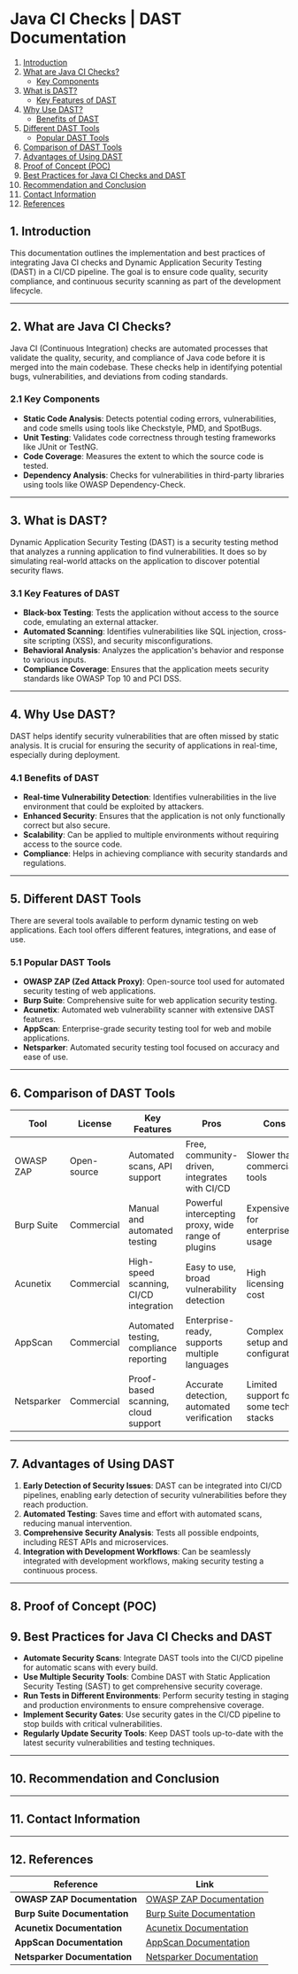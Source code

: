 # Java CI Checks | DAST Documentation


1. [Introduction](#1-introduction)
2. [What are Java CI Checks?](#2-what-are-java-ci-checks)
   - [Key Components](#21-key-components)
3. [What is DAST?](#3-what-is-dast)
   - [Key Features of DAST](#31-key-features-of-dast)
4. [Why Use DAST?](#4-why-use-dast)
   - [Benefits of DAST](#41-benefits-of-dast)
5. [Different DAST Tools](#5-different-dast-tools)
   - [Popular DAST Tools](#51-popular-dast-tools)
6. [Comparison of DAST Tools](#6-comparison-of-dast-tools)
7. [Advantages of Using DAST](#7-advantages-of-using-dast)
8. [Proof of Concept (POC)](#8-proof-of-concept-poc)
9. [Best Practices for Java CI Checks and DAST](#9-best-practices-for-java-ci-checks-and-dast)
10. [Recommendation and Conclusion](#10-recommendation-and-conclusion)
11. [Contact Information](#11-contact-information)
12. [References](#12-references)


    
## 1. Introduction

This documentation outlines the implementation and best practices of integrating Java CI checks and Dynamic Application Security Testing (DAST) in a CI/CD pipeline. The goal is to ensure code quality, security compliance, and continuous security scanning as part of the development lifecycle.

---

## 2. What are Java CI Checks?

Java CI (Continuous Integration) checks are automated processes that validate the quality, security, and compliance of Java code before it is merged into the main codebase. These checks help in identifying potential bugs, vulnerabilities, and deviations from coding standards.

### 2.1 Key Components
- **Static Code Analysis**: Detects potential coding errors, vulnerabilities, and code smells using tools like Checkstyle, PMD, and SpotBugs.
- **Unit Testing**: Validates code correctness through testing frameworks like JUnit or TestNG.
- **Code Coverage**: Measures the extent to which the source code is tested.
- **Dependency Analysis**: Checks for vulnerabilities in third-party libraries using tools like OWASP Dependency-Check.

---

## 3. What is DAST?

Dynamic Application Security Testing (DAST) is a security testing method that analyzes a running application to find vulnerabilities. It does so by simulating real-world attacks on the application to discover potential security flaws.

### 3.1 Key Features of DAST
- **Black-box Testing**: Tests the application without access to the source code, emulating an external attacker.
- **Automated Scanning**: Identifies vulnerabilities like SQL injection, cross-site scripting (XSS), and security misconfigurations.
- **Behavioral Analysis**: Analyzes the application's behavior and response to various inputs.
- **Compliance Coverage**: Ensures that the application meets security standards like OWASP Top 10 and PCI DSS.

---

## 4. Why Use DAST?

DAST helps identify security vulnerabilities that are often missed by static analysis. It is crucial for ensuring the security of applications in real-time, especially during deployment.

### 4.1 Benefits of DAST
- **Real-time Vulnerability Detection**: Identifies vulnerabilities in the live environment that could be exploited by attackers.
- **Enhanced Security**: Ensures that the application is not only functionally correct but also secure.
- **Scalability**: Can be applied to multiple environments without requiring access to the source code.
- **Compliance**: Helps in achieving compliance with security standards and regulations.

---

## 5. Different DAST Tools

There are several tools available to perform dynamic testing on web applications. Each tool offers different features, integrations, and ease of use.

### 5.1 Popular DAST Tools
- **OWASP ZAP (Zed Attack Proxy)**: Open-source tool used for automated security testing of web applications.
- **Burp Suite**: Comprehensive suite for web application security testing.
- **Acunetix**: Automated web vulnerability scanner with extensive DAST features.
- **AppScan**: Enterprise-grade security testing tool for web and mobile applications.
- **Netsparker**: Automated security testing tool focused on accuracy and ease of use.

---

## 6. Comparison of DAST Tools

| **Tool**        | **License**    | **Key Features**                    | **Pros**                                     | **Cons**                                      |
|-----------------|----------------|------------------------------------|---------------------------------------------|----------------------------------------------|
| OWASP ZAP       | Open-source    | Automated scans, API support       | Free, community-driven, integrates with CI/CD | Slower than commercial tools                |
| Burp Suite      | Commercial     | Manual and automated testing       | Powerful intercepting proxy, wide range of plugins | Expensive for enterprise usage              |
| Acunetix        | Commercial     | High-speed scanning, CI/CD integration | Easy to use, broad vulnerability detection | High licensing cost                         |
| AppScan         | Commercial     | Automated testing, compliance reporting | Enterprise-ready, supports multiple languages | Complex setup and configuration             |
| Netsparker      | Commercial     | Proof-based scanning, cloud support  | Accurate detection, automated verification | Limited support for some tech stacks        |

---

## 7. Advantages of Using DAST

1. **Early Detection of Security Issues**: DAST can be integrated into CI/CD pipelines, enabling early detection of security vulnerabilities before they reach production.
2. **Automated Testing**: Saves time and effort with automated scans, reducing manual intervention.
3. **Comprehensive Security Analysis**: Tests all possible endpoints, including REST APIs and microservices.
4. **Integration with Development Workflows**: Can be seamlessly integrated with development workflows, making security testing a continuous process.

---

## 8. Proof of Concept (POC)


## 9. Best Practices for Java CI Checks and DAST

- **Automate Security Scans**: Integrate DAST tools into the CI/CD pipeline for automatic scans with every build.
- **Use Multiple Security Tools**: Combine DAST with Static Application Security Testing (SAST) to get comprehensive security coverage.
- **Run Tests in Different Environments**: Perform security testing in staging and production environments to ensure comprehensive coverage.
- **Implement Security Gates**: Use security gates in the CI/CD pipeline to stop builds with critical vulnerabilities.
- **Regularly Update Security Tools**: Keep DAST tools up-to-date with the latest security vulnerabilities and testing techniques.

---

## 10. Recommendation and Conclusion



---

## 11. Contact Information


---

## 12. References


| **Reference**                   | **Link**                                                   |
|---------------------------------|-----------------------------------------------------------|
| **OWASP ZAP Documentation**     | [OWASP ZAP Documentation](https://www.zaproxy.org/)        |
| **Burp Suite Documentation**    | [Burp Suite Documentation](https://portswigger.net/burp/documentation) |
| **Acunetix Documentation**      | [Acunetix Documentation](https://www.acunetix.com/support/) |
| **AppScan Documentation**       | [AppScan Documentation](https://www.ibm.com/security/appscan) |
| **Netsparker Documentation**    | [Netsparker Documentation](https://www.netsparker.com/support/) |
